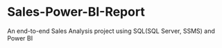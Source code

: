 # Sales-Power-BI-Report
An end-to-end Sales Analysis project using SQL(SQL Server, SSMS) and Power BI

